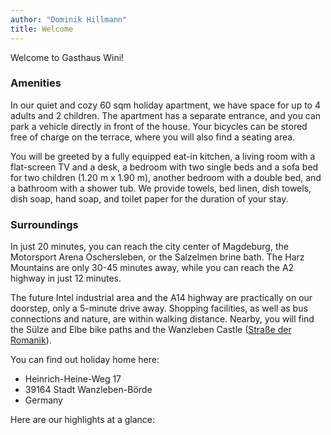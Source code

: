 ```yaml
---
author: "Dominik Hillmann"
title: Welcome
---
```


Welcome to Gasthaus Wini!

### Amenities

In our quiet and cozy 60 sqm holiday apartment, we have space for up to 4 adults and 2 children.
The apartment has a separate entrance, and you can park a vehicle directly in front of the house.
Your bicycles can be stored free of charge on the terrace, where you will also find a seating area.

You will be greeted by a fully equipped eat-in kitchen, a living room with a flat-screen TV and a desk, a bedroom
with two single beds and a sofa bed for two children (1.20 m x 1.90 m), another bedroom with a double bed,
and a bathroom with a shower tub.
We provide towels, bed linen, dish towels, dish soap, hand soap, and toilet paper for the duration of your stay.

### Surroundings

In just 20 minutes, you can reach the city center of Magdeburg, the Motorsport Arena Oschersleben, or the Salzelmen 
brine bath.
The Harz Mountains are only 30-45 minutes away, while you can reach the A2 highway in just 12 minutes.

The future Intel industrial area and the A14 highway are practically on our doorstep, only a 5-minute drive away.
Shopping facilities, as well as bus connections and nature, are within walking distance.
Nearby, you will find the Sülze and Elbe bike paths and the Wanzleben Castle
([Straße der Romanik](https://www.strassederromanik.de/en/index.php)).

You can find out holiday home here:

- Heinrich-Heine-Weg 17
- 39164 Stadt Wanzleben-Börde
- Germany

Here are our highlights at a glance:

